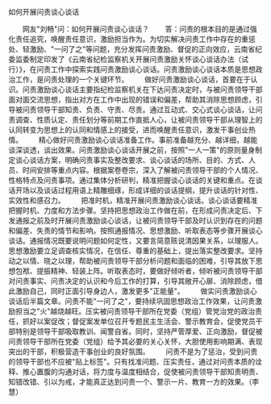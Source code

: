 如何开展问责谈心谈话











　　网友"刘畅"问：如何开展问责谈心谈话？
　　答：问责的根本目的是通过强化责任追究，唤醒责任意识，激励担当作为。为切实解决问责工作中存在的重惩处、轻激励、"一问了之"等问题，充分发挥问责激励、督促的正向效应，云南省纪委监委制定印发了《云南省纪检监察机关开展问责激励关怀谈心谈话办法（试行）》，在问责工作中探索实践问责激励谈心谈话。问责激励谈心谈话本质是思想政治工作，是问责处理的一个关键环节。
　　做好问责激励谈心谈话，首要在于认识。问责激励谈心谈话主要指纪检监察机关在下达问责决定时，与被问责领导干部面对面交流思想，指出对方在工作中出现的错误和偏差，帮助其消除思想顾虑，引导被问责领导干部知责、负责、守责、尽责。通过互动式、交心式谈心谈话，让问责调查、性质认定、责任划分等前期工作直抵人心，让被问责领导干部从理智上的认同转变为思想上的认同和情感上的接受，进而唤醒责任意识，激发干事创业热情。
　　精心做好问责激励谈心谈话准备工作。事前准备越充分、越详细，越能谈深谈透，谈出效果。问责激励谈心谈话开展之前，按照"一人一策"的原则量身制定谈心谈话方案，明确问责事实及整改要求、谈心谈话的场所、目的、方式、人员、时间安排等重点内容。根据案卷卷宗，深入了解被问责领导干部的个人情况、性格特点及问责事项。通过集体分析研判，精准把握谈心谈话的关键和重点。在谈话开场以及谈话过程用语上精雕细琢，形成详细的谈话提纲，提升谈话的针对性、实效性和感召力。
　　把准时机，精准开展问责激励谈心谈话。谈心谈话要精准把握时机、力度和方法步骤。坚持把思想政治工作做在前，在形成问责决定后、下发通报之前及时开展问责激励谈心谈话，让被问责领导干部及时认识到存在的问题和偏差、失责的情节和影响。按照通报情况、思想激励、听取表态等步骤开展谈心谈话。通报情况既要说明问题如何定性，又要言简意赅说清因果关系，以理服人。思想激励要立足调查核实情况，在信任、尊重的基础上，提出落实整改要求。坚持动之以情、晓之以理，帮助被问责领导干部分析问题和面临的困难，引导其放下思想包袱、提振精神、轻装上阵。听取表态时，要做好倾听者，倾听被问责领导干部对问责事实、问责决定的认识和今后工作的打算，引导其敞开心扉、消除顾虑，借此激励自己，同时正面引导身边人，激发更多"正能量"。
　　做实问责激励谈心谈话后半篇文章。问责不能"一问了之"，要持续巩固思想政治工作效果，让问责激励担当之"火"越烧越旺。压实被问责领导干部所在党委（党组）管党治党的政治责任，抓好以案促改；督促案发单位召开专题民主生活会、警示教育会，促使党员干部特别是领导干部吸取教训、闻警自省。同时，坚持严管厚爱、正向激励，督促被问责领导干部所在党委（党组）给予其必要的关心关怀，大胆使用影响期满、表现突出的干部，积极营造干事创业的良好氛围。
　　问责不是为了惩治，受到问责的领导干部也不应被"贴上标签"。只有找准问题、压实责任，通过对问责本质的诠释、推心置腹的沟通对话，将力度与温度相结合，促使被问责领导干部知责明责、知错改错、引以为戒，才能真正达到问责一个、警示一片、教育一方的效果。（李慧）
